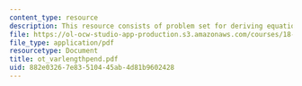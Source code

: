 ```yaml
---
content_type: resource
description: This resource consists of problem set for deriving equation for pendulum.
file: https://ol-ocw-studio-app-production.s3.amazonaws.com/courses/18-385j-nonlinear-dynamics-and-chaos-fall-2004/882e03267e83510445ab4d81b9602428_ot_varlengthpend.pdf
file_type: application/pdf
resourcetype: Document
title: ot_varlengthpend.pdf
uid: 882e0326-7e83-5104-45ab-4d81b9602428
---
```

